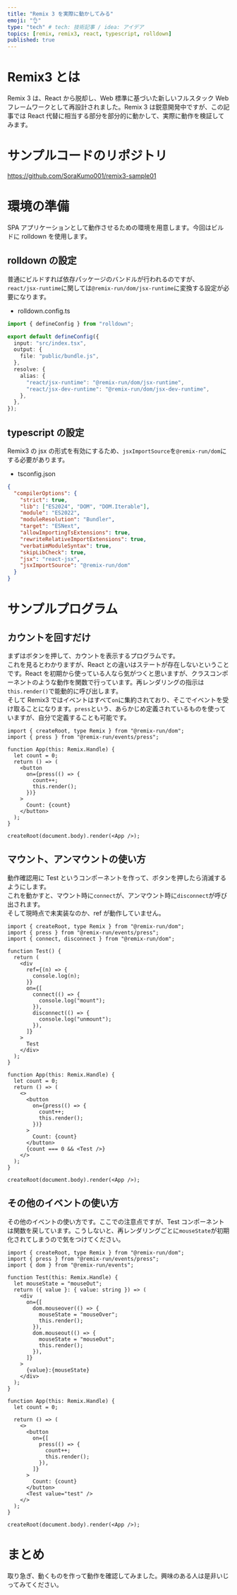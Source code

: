 ```yaml
---
title: "Remix 3 を実際に動かしてみる"
emoji: "👌"
type: "tech" # tech: 技術記事 / idea: アイデア
topics: [remix, remix3, react, typescript, rolldown]
published: true
---
```


# Remix3 とは

Remix 3 は、React から脱却し、Web 標準に基づいた新しいフルスタック Web フレームワークとして再設計されました。Remix 3 は鋭意開発中ですが、この記事では React 代替に相当する部分を部分的に動かして、実際に動作を検証してみます。

# サンプルコードのリポジトリ

https://github.com/SoraKumo001/remix3-sample01

# 環境の準備

SPA アプリケーションとして動作させるための環境を用意します。今回はビルドに rolldown を使用します。

## rolldown の設定

普通にビルドすれば依存パッケージのバンドルが行われるのですが、`react/jsx-runtime`に関しては`@remix-run/dom/jsx-runtime`に変換する設定が必要になります。

- rolldown.config.ts

```ts
import { defineConfig } from "rolldown";

export default defineConfig({
  input: "src/index.tsx",
  output: {
    file: "public/bundle.js",
  },
  resolve: {
    alias: {
      "react/jsx-runtime": "@remix-run/dom/jsx-runtime",
      "react/jsx-dev-runtime": "@remix-run/dom/jsx-dev-runtime",
    },
  },
});
```

## typescript の設定

Remix3 の jsx の形式を有効にするため、`jsxImportSource`を`@remix-run/dom`にする必要があります。

- tsconfig.json

```json
{
  "compilerOptions": {
    "strict": true,
    "lib": ["ES2024", "DOM", "DOM.Iterable"],
    "module": "ES2022",
    "moduleResolution": "Bundler",
    "target": "ESNext",
    "allowImportingTsExtensions": true,
    "rewriteRelativeImportExtensions": true,
    "verbatimModuleSyntax": true,
    "skipLibCheck": true,
    "jsx": "react-jsx",
    "jsxImportSource": "@remix-run/dom"
  }
}
```

# サンプルプログラム

## カウントを回すだけ

まずはボタンを押して、カウントを表示するプログラムです。  
これを見るとわかりますが、React との違いはステートが存在しないということです。React を初期から使っている人なら気がつくと思いますが、クラスコンポーネントのような動作を関数で行っています。再レンダリングの指示は`this.render()`で能動的に呼び出します。  
そして Remix3 ではイベントはすべて`on`に集約されており、そこでイベントを受け取ることになります。`press`という、あらかじめ定義されているものを使っていますが、自分で定義することも可能です。

```tsx
import { createRoot, type Remix } from "@remix-run/dom";
import { press } from "@remix-run/events/press";

function App(this: Remix.Handle) {
  let count = 0;
  return () => (
    <button
      on={press(() => {
        count++;
        this.render();
      })}
    >
      Count: {count}
    </button>
  );
}

createRoot(document.body).render(<App />);
```

## マウント、アンマウントの使い方

動作確認用に Test というコンポーネントを作って、ボタンを押したら消滅するようにします。  
これを動かすと、マウント時に`connect`が、アンマウント時に`disconnect`が呼び出されます。  
そして現時点で未実装なのか、ref が動作していません。

```tsx
import { createRoot, type Remix } from "@remix-run/dom";
import { press } from "@remix-run/events/press";
import { connect, disconnect } from "@remix-run/dom";

function Test() {
  return (
    <div
      ref={(n) => {
        console.log(n);
      }}
      on={[
        connect(() => {
          console.log("mount");
        }),
        disconnect(() => {
          console.log("unmount");
        }),
      ]}
    >
      Test
    </div>
  );
}

function App(this: Remix.Handle) {
  let count = 0;
  return () => (
    <>
      <button
        on={press(() => {
          count++;
          this.render();
        })}
      >
        Count: {count}
      </button>
      {count === 0 && <Test />}
    </>
  );
}

createRoot(document.body).render(<App />);
```

## その他のイベントの使い方

その他のイベントの使い方です。ここでの注意点ですが、Test コンポーネントは関数を戻しています。こうしないと、再レンダリングごとに`mouseState`が初期化されてしまうので気をつけてください。

```tsx
import { createRoot, type Remix } from "@remix-run/dom";
import { press } from "@remix-run/events/press";
import { dom } from "@remix-run/events";

function Test(this: Remix.Handle) {
  let mouseState = "mouseOut";
  return ({ value }: { value: string }) => (
    <div
      on={[
        dom.mouseover(() => {
          mouseState = "mouseOver";
          this.render();
        }),
        dom.mouseout(() => {
          mouseState = "mouseOut";
          this.render();
        }),
      ]}
    >
      {value}:{mouseState}
    </div>
  );
}

function App(this: Remix.Handle) {
  let count = 0;

  return () => (
    <>
      <button
        on={[
          press(() => {
            count++;
            this.render();
          }),
        ]}
      >
        Count: {count}
      </button>
      <Test value="test" />
    </>
  );
}

createRoot(document.body).render(<App />);
```

# まとめ

取り急ぎ、動くものを作って動作を確認してみました。興味のある人は是非いじってみてください。
